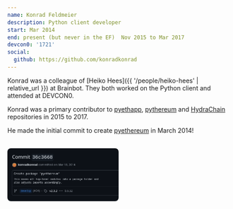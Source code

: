 ```yaml
---
name: Konrad Feldmeier
description: Python client developer
start: Mar 2014
end: present (but never in the EF)  Nov 2015 to Mar 2017
devcon0: '1721'
social:
  github: https://github.com/konradkonrad
---
```


Konrad was a colleague of [Heiko Hees]({{ '/people/heiko-hees' | relative_url }}) at Brainbot.  They both worked on the Python client and attended at DEVCON0.

Konrad was a primary contributor to [pyethapp](https://github.com/ethereum/pyethapp/commits?author=konradkonrad), [pythereum](https://github.com/ethereum/pyethereum/commits?author=konradkonrad) and [HydraChain](https://github.com/HydraChain/hydrachain/commits?author=konradkonrad) repositories in 2015 to 2017.

He made the initial commit to create [pyethereum](https://github.com/ethereum/pyethereum/commit/36c3668d9989ada69c26e3c6f965802f0e48720e) in March 2014!

<img src="/images/github.com/2025.09.04/ethereum_pyethereum@36c3668.png" alt="First commit to pyethereum by Konrad Feldmeier (March 2014)" style="width: 50%; border-radius: 8px; margin: 18px 0;" />
